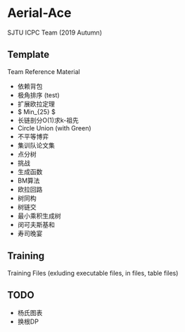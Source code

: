 # Aerial-Ace
SJTU ICPC Team (2019 Autumn)
## Template
Team Reference Material
+ 依赖背包
+ 极角排序 (test)
+ 扩展欧拉定理
+ $ Min_{25} $
+ 长链剖分O(1)求k-祖先
+ Circle Union (with Green)
+ 不平等博弈
+ 集训队论文集
+ 点分树
+ 挑战
+ 生成函数
+ BM算法
+ 欧拉回路
+ 树同构
+ 树链交
+ 最小乘积生成树
+ 闵可夫斯基和
+ 寿司晚宴
## Training
Training Files (exluding executable files, in files, table files)
## TODO
+ 杨氏图表
+ 换根DP
